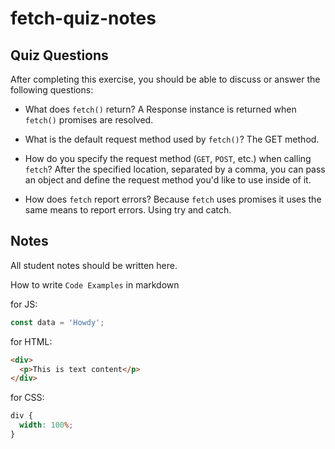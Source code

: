 # fetch-quiz-notes

## Quiz Questions

After completing this exercise, you should be able to discuss or answer the following questions:

- What does `fetch()` return?
  A Response instance is returned when `fetch()` promises are resolved.

- What is the default request method used by `fetch()`?
  The GET method.

- How do you specify the request method (`GET`, `POST`, etc.) when calling `fetch`?
  After the specified location, separated by a comma, you can pass an object and define the request method you'd like to use inside of it.

- How does `fetch` report errors?
  Because `fetch` uses promises it uses the same means to report errors. Using try and catch.

## Notes

All student notes should be written here.

How to write `Code Examples` in markdown

for JS:

```javascript
const data = 'Howdy';
```

for HTML:

```html
<div>
  <p>This is text content</p>
</div>
```

for CSS:

```css
div {
  width: 100%;
}
```
